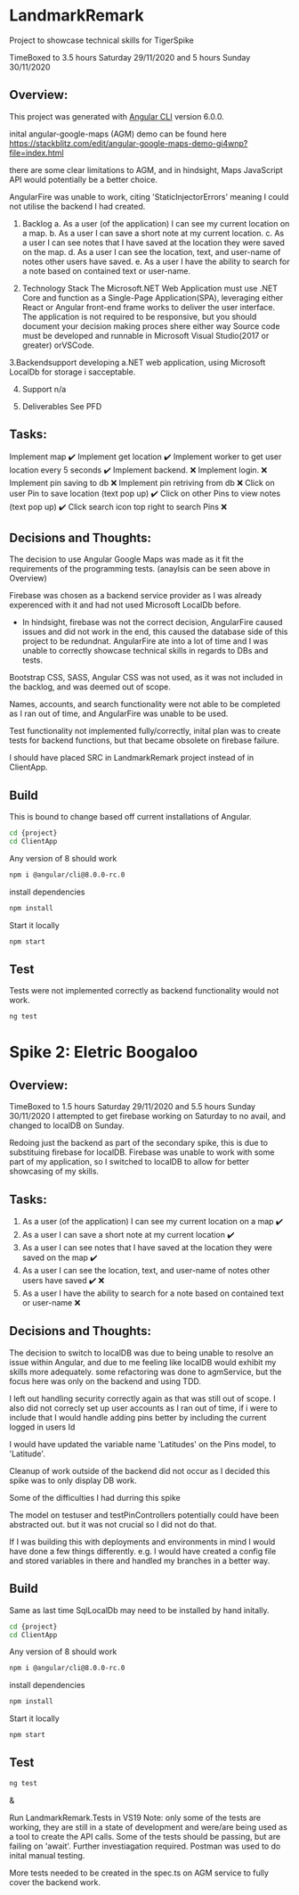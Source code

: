 # LandmarkRemark
Project to showcase technical skills for TigerSpike

TimeBoxed to 3.5 hours Saturday 29/11/2020 and 5 hours Sunday 30/11/2020


## Overview: 
This project was generated with [Angular CLI](https://github.com/angular/angular-cli) version 6.0.0.

inital angular-google-maps (AGM) demo can be found here https://stackblitz.com/edit/angular-google-maps-demo-gi4wnp?file=index.html 

there are some clear limitations to AGM, and in hindsight, Maps JavaScript API would potentially be a better choice. 

AngularFire was unable to work, citing 'StaticInjectorErrors' meaning I could not utilise the backend I had created.



1. Backlog
 a. As a user (of the application) I can see my current location on a map.
 b. As a user I can save a short note at my current location.
 c. As a user I can see notes that I have saved at the location they were saved on the map.
 d. As a user I can see the location, text, and user-name of notes other users have saved.
 e. As a user I have the ability to search for a note based on contained text or user-name.
 


2. Technology Stack
The Microsoft.NET Web Application must use .NET Core and function as a Single-Page Application(SPA), leveraging either​ React​ or​ Angular​ front-end
frame works to deliver the user interface. The application is not required to be responsive, but you should document your decision making proces shere either way
Source code must be developed and runnable in ​Microsoft Visual Studio​(2017 or greater) or ​VSCode​.


3.Backendsupport
developing a.NET web application, using Microsoft LocalDb for storage i sacceptable.


4. Support
n/a 

5. Deliverables
See PFD



## Tasks:

Implement map ✔️
Implement get location ✔️
Implement worker to get user location every 5 seconds ✔️
Implement backend. ❌ 
Implement login. ❌ 
Implement pin saving to db ❌ 
Implement pin retriving from db ❌ 
Click on user Pin to save location (text pop up) ✔️
Click on other Pins to view notes (text pop up) ✔️ 
Click search icon top right to search Pins ❌ 



## Decisions and Thoughts:
The decision to use Angular Google Maps was made as it fit the requirements of the programming tests. (anaylsis can be seen above in Overview)

Firebase was chosen as a backend service provider as I was already experenced with it and had not used Microsoft LocalDb before.
* In hindsight, firebase was not the correct decision, AngularFire caused issues and did not work in the end, this caused the database side of this project to be redundnat.
AngularFire ate into a lot of time and I was unable to correctly showcase technical skills in regards to DBs and tests.


Bootstrap CSS, SASS, Angular CSS was not used, as it was not included in the backlog, and was deemed out of scope.

Names, accounts, and search functionality were not able to be completed as I ran out of time, and AngularFire was unable to be used.

Test functionality not implemented fully/correctly, inital plan was to create tests for backend functions, but that became obsolete on firebase failure.

I should have placed SRC in LandmarkRemark project instead of in ClientApp.


## Build
This is bound to change based off current installations of Angular.

```bash
cd {project}
cd ClientApp
```

Any version of 8 should work
```bash
npm i @angular/cli@8.0.0-rc.0
```

install dependencies 
 ```bash
 npm install
```

Start it locally
 ```bash
npm start
```



## Test
Tests were not implemented correctly as backend functionality would not work.
```bash
ng test
```



# Spike 2: Eletric Boogaloo 

## Overview: 
TimeBoxed to 1.5 hours Saturday 29/11/2020 and 5.5 hours Sunday 30/11/2020
I attempted to get firebase working on Saturday to no avail, and changed to localDB on Sunday.

Redoing just the backend as part of the secondary spike, this is due to substituing firebase for localDB.
Firebase was unable to work with some part of my application, so I switched to localDB to allow for better showcasing of my skills.


## Tasks:
1. As a user (of the application) I can see my current location on a map ✔️
2. As a user I can save a short note at my current location ✔️
3. As a user I can see notes that I have saved at the location they were saved on the map ✔️
4. As a user I can see the location, text, and user-name of notes other users have saved ✔️ ❌
5. As a user I have the ability to search for a note based on contained text or user-name ❌


## Decisions and Thoughts:
The decision to switch to localDB was due to being unable to resolve an issue within Angular, and due to me feeling like localDB would exhibit my skills more adequately.
some refactoring was done to agmService, but the focus here was only on the backend and using TDD.

I left out handling security correctly again as that was still out of scope.
I also did not correcly set up user accounts as I ran out of time, if i were to include that I would handle adding pins better by including the current logged in users Id


I would have updated the variable name 'Latitudes' on the Pins model, to 'Latitude'.

Cleanup of work outside of the backend did not occur as I decided this spike was to only display DB work.

Some of the difficulties I had durring this spike 

The model on testuser and testPinControllers potentially could have been abstracted out. but it was not crucial so I did not do that.

If I was building this with deployments and environments in mind I would have done a few things differently.
e.g. I would have created a config file and stored variables in there and handled my branches in a better way.

## Build
Same as last time
SqlLocalDb may need to be installed by hand initally. 

```bash
cd {project}
cd ClientApp
```

Any version of 8 should work
```bash
npm i @angular/cli@8.0.0-rc.0
```

install dependencies 
 ```bash
 npm install
```

Start it locally
 ```bash
npm start
```


## Test

```bash
ng test
```

& 

Run LandmarkRemark.Tests in VS19
Note: only some of the tests are working, they are still in a state of development and were/are being used as a tool to create the API calls.
Some of the tests should be passing, but are failing on 'await'. Further investiagation required.
Postman was used to do inital manual testing. 

More tests needed to be created in the spec.ts on AGM service to fully cover the backend work.
